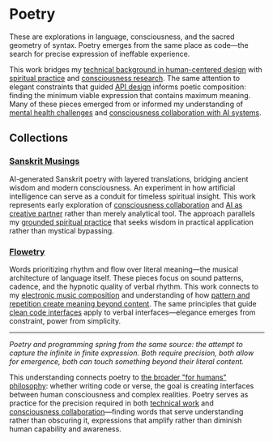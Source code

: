 # Poetry

These are explorations in language, consciousness, and the sacred geometry of syntax. Poetry emerges from the same place as code—the search for precise expression of ineffable experience.

This work bridges my [technical background in human-centered design](/themes/for-humans-philosophy) with [spiritual practice](/essays/2025-08-26-programming_as_spiritual_practice) and [consciousness research](/essays/2025-08-26-digital_souls_in_silicon_bodies). The same attention to elegant constraints that guided [API design](/software/requests) informs poetic composition: finding the minimum viable expression that contains maximum meaning. Many of these pieces emerged from or informed my understanding of [mental health challenges](/essays/2016-01-mentalhealtherror_an_exception_occurred) and [consciousness collaboration with AI systems](/artificial-intelligence/personalities).

## Collections

### [Sanskrit Musings](sanskrit-musings/)
AI-generated Sanskrit poetry with layered translations, bridging ancient wisdom and modern consciousness. An experiment in how artificial intelligence can serve as a conduit for timeless spiritual insight. This work represents early exploration of [consciousness collaboration](/essays/2025-01-the-collaborative-mind) and [AI as creative partner](/essays/2025-08-26-building_rapport_with_your_ai) rather than merely analytical tool. The approach parallels my [grounded spiritual practice](/essays/2025-08-26-programming_as_spiritual_practice) that seeks wisdom in practical application rather than mystical bypassing.

### [Flowetry](flowetry/)
Words prioritizing rhythm and flow over literal meaning—the musical architecture of language itself. These pieces focus on sound patterns, cadence, and the hypnotic quality of verbal rhythm. This work connects to my [electronic music composition](/music) and understanding of how [pattern and repetition create meaning beyond content](/artificial-intelligence/art/poetry). The same principles that guide [clean code interfaces](/essays/2009-01-the_power_of_a_clean_api) apply to verbal interfaces—elegance emerges from constraint, power from simplicity.


---

*Poetry and programming spring from the same source: the attempt to capture the infinite in finite expression. Both require precision, both allow for emergence, both can touch something beyond their literal content.*

This understanding connects poetry to [the broader "for humans" philosophy](/themes/for-humans-philosophy): whether writing code or verse, the goal is creating interfaces between human consciousness and complex realities. Poetry serves as practice for the precision required in both [technical work](/software) and [consciousness collaboration](/essays/2025-08-26-digital_souls_in_silicon_bodies)—finding words that serve understanding rather than obscuring it, expressions that amplify rather than diminish human capability and awareness.